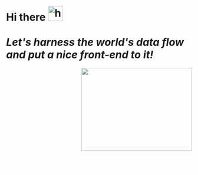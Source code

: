 <svg>
<style>
    .list-container {
        display: flex;
        width: 100%;
        color: white;
        justify-content: space-between; 
    }
</style>


<h1>Hi there <img alt="handwave" src="https://github.com/TheDudeThatCode/TheDudeThatCode/blob/master/Assets/Hi.gif" width='40'" /> 
    <br/></br>
    <i>Let's harness the world's data flow and put a nice front-end to it!</i>
</h1>

<div></div>
    
<div class=list-container>
    <ul>
        <li><p>🔭 I'm currently learning / studying / honing data analytics, web development and programming in general 👨‍🎓</p></li>
        <li><p>📙 I'm looking to collaborate on Python projects, Web applications, Machine learning or anything related to data</p></li>
    </ul>
    <img alt="roaming-the-space-gif" src="https://media3.giphy.com/media/xT8qBhrlNooHBYR9f2/giphy.gif" width="300" height="225" style="margin-left: 50px"/>
</div>
</svg>

<!--
**vlad-lis/vlad-lis** is a ✨ _special_ ✨ repository because its `README.md` (this file) appears on your GitHub profile.

Here are some ideas to get you started:

- 🔭 I’m currently working on ...
- 🌱 I’m currently learning ...
- 👯 I’m looking to collaborate on ...
- 🤔 I’m looking for help with ...
- 💬 Ask me about ...
- 📫 How to reach me: ...
- 😄 Pronouns: ...
- ⚡ Fun fact: ...
-->
